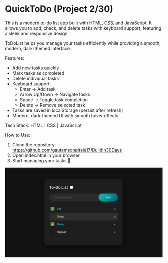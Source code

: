 # QuickToDo (Project 2/30)

This is a modern to-do list app built with HTML, CSS, and JavaScript. It allows you to add, check, and delete tasks with keyboard support, featuring a sleek and responsive design.

ToDoList helps you manage your tasks efficiently while providing a smooth, modern, dark-themed interface.

Features:
- Add new tasks quickly
- Mark tasks as completed
- Delete individual tasks
- Keyboard support:
  - Enter → Add task
  - Arrow Up/Down → Navigate tasks
  - Space → Toggle task completion
  - Delete → Remove selected task
- Tasks are saved in localStorage (persist after refresh)
- Modern, dark-themed UI with smooth hover effects

Tech Stack:
HTML | CSS | JavaScript

How to Use:
1. Clone the repository: https://github.com/gautamsonpitale17/BuildIn30Days
2. Open index.html in your browser
3. Start managing your tasks 📝

![QuickCalc Screenshot](screenshot.png)

